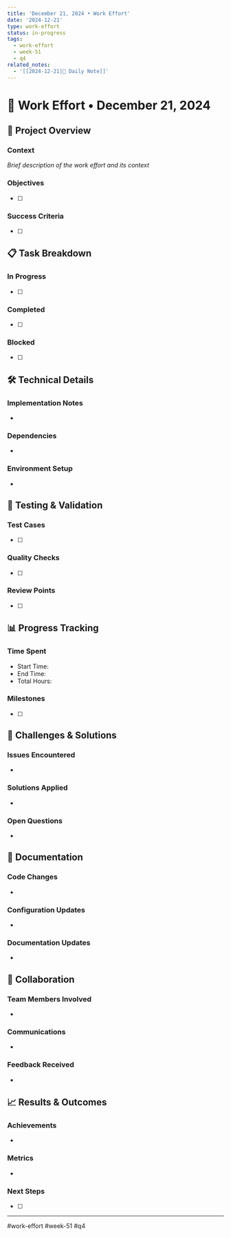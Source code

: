 ```yaml
---
title: 'December 21, 2024 • Work Effort'
date: '2024-12-21'
type: work-effort
status: in-progress
tags:
  - work-effort
  - week-51
  - q4
related_notes:
  - '[[2024-12-21|📝 Daily Note]]'
---
```

# 💪 Work Effort • December 21, 2024

## 🎯 Project Overview
### Context
*Brief description of the work effort and its context*

### Objectives
- [ ]
### Success Criteria
- [ ]

## 📋 Task Breakdown
### In Progress
- [ ]
### Completed
- [ ]
### Blocked
- [ ]

## 🛠️ Technical Details
### Implementation Notes
-
### Dependencies
-
### Environment Setup
-

## 🧪 Testing & Validation
### Test Cases
- [ ]
### Quality Checks
- [ ]
### Review Points
- [ ]

## 📊 Progress Tracking
### Time Spent
- Start Time:
- End Time:
- Total Hours:

### Milestones
- [ ]

## 🚧 Challenges & Solutions
### Issues Encountered
-
### Solutions Applied
-
### Open Questions
-

## 📝 Documentation
### Code Changes
-
### Configuration Updates
-
### Documentation Updates
-

## 🤝 Collaboration
### Team Members Involved
-
### Communications
-
### Feedback Received
-

## 📈 Results & Outcomes
### Achievements
-
### Metrics
-
### Next Steps
- [ ]

---
#work-effort #week-51 #q4